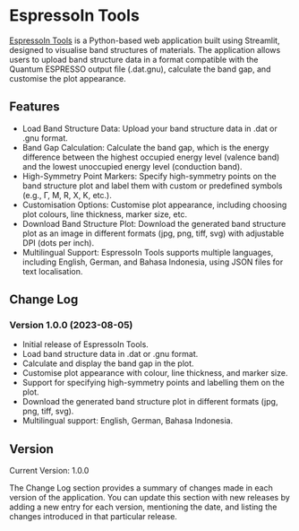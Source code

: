 # EspressoIn Tools

[EspressoIn Tools](https://espresoin-tools.streamlit.app/) is a Python-based web application built using Streamlit, designed to visualise band structures of materials. The application allows users to upload band structure data in a format compatible with the Quantum ESPRESSO output file (.dat.gnu), calculate the band gap, and customise the plot appearance.

## Features
- Load Band Structure Data: Upload your band structure data in .dat or .gnu format.
- Band Gap Calculation: Calculate the band gap, which is the energy difference between the highest occupied energy level (valence band) and the lowest unoccupied energy level (conduction band).
- High-Symmetry Point Markers: Specify high-symmetry points on the band structure plot and label them with custom or predefined symbols (e.g., Γ, M, R, X, K, etc.).
- Customisation Options: Customise plot appearance, including choosing plot colours, line thickness, marker size, etc.
- Download Band Structure Plot: Download the generated band structure plot as an image in different formats (jpg, png, tiff, svg) with adjustable DPI (dots per inch).
- Multilingual Support: EspressoIn Tools supports multiple languages, including English, German, and Bahasa Indonesia, using JSON files for text localisation.

## Change Log
### Version 1.0.0 (2023-08-05)
- Initial release of EspressoIn Tools.
- Load band structure data in .dat or .gnu format.
- Calculate and display the band gap in the plot.
- Customise plot appearance with colour, line thickness, and marker size.
- Support for specifying high-symmetry points and labelling them on the plot.
- Download the generated band structure plot in different formats (jpg, png, tiff, svg).
- Multilingual support: English, German, Bahasa Indonesia.

## Version
Current Version: 1.0.0

The Change Log section provides a summary of changes made in each version of the application. You can update this section with new releases by adding a new entry for each version, mentioning the date, and listing the changes introduced in that particular release.
